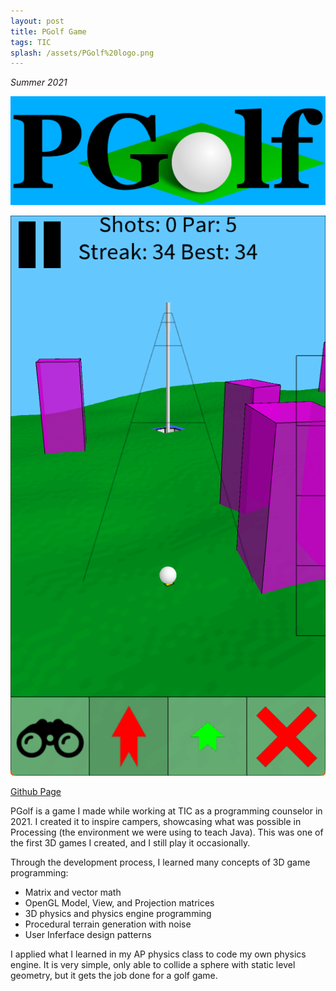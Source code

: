 ```yaml
---
layout: post
title: PGolf Game
tags: TIC
splash: /assets/PGolf%20logo.png
---
```


*Summer 2021*

![](/assets/PGolf%20logo.png)

![](/assets/PGolf%20screenshot.png)

[Github Page](https://github.com/shua5115/PGolf)

PGolf is a game I made while working at TIC as a programming counselor in 2021.
I created it to inspire campers, showcasing what was possible in Processing (the environment we were using to teach Java).
This was one of the first 3D games I created, and I still play it occasionally.

Through the development process, I learned many concepts of 3D game programming:
- Matrix and vector math
- OpenGL Model, View, and Projection matrices
- 3D physics and physics engine programming
- Procedural terrain generation with noise
- User Inferface design patterns

I applied what I learned in my AP physics class to code my own physics engine.
It is very simple, only able to collide a sphere with static level geometry, but it gets the job done for a golf game.